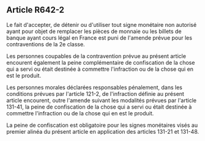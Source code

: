 Article R642-2
----
Le fait d'accepter, de détenir ou d'utiliser tout signe monétaire non autorisé
ayant pour objet de remplacer les pièces de monnaie ou les billets de banque
ayant cours légal en France est puni de l'amende prévue pour les contraventions
de la 2e classe.

Les personnes coupables de la contravention prévue au présent article encourent
également la peine complémentaire de confiscation de la chose qui a servi ou
était destinée à commettre l'infraction ou de la chose qui en est le produit.

Les personnes morales déclarées responsables pénalement, dans les conditions
prévues par l'article 121-2, de l'infraction définie au présent article
encourent, outre l'amende suivant les modalités prévues par l'article 131-41, la
peine de confiscation de la chose qui a servi ou était destinée à commettre
l'infraction ou de la chose qui en est le produit.

La peine de confiscation est obligatoire pour les signes monétaires visés au
premier alinéa du présent article en application des articles 131-21 et 131-48.
